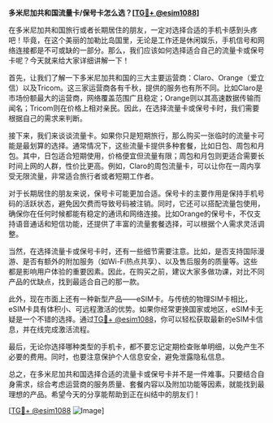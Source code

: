 **多米尼加共和国流量卡/保号卡怎么选？[[TG💪+ @esim1088](https://t.me/s/esim1088)]**

在多米尼加共和国旅行或者长期居住的朋友，一定对选择合适的手机卡感到头疼吧！毕竟，在这个美丽的加勒比岛国里，无论是工作还是休闲娱乐，手机信号和网络连接都是不可或缺的一部分。那么，我们应该如何选择适合自己的流量卡或保号卡呢？今天就来给大家详细讲解一下！

首先，让我们了解一下多米尼加共和国的三大主要运营商：Claro、Orange（爱立信）以及Tricom。这三家运营商各有千秋，提供的服务也有所不同。比如Claro是市场份额最大的运营商，网络覆盖范围广且稳定；Orange则以其高速数据传输而闻名；Tricom则在价格上相对亲民。因此，在选择流量卡或保号卡时，我们需要根据自己的需求来判断。

接下来，我们来谈谈流量卡。如果你只是短期旅行，那么购买一张临时的流量卡可能是最划算的选择。通常情况下，这些流量卡提供多种套餐，比如日包、周包和月包。其中，日包适合短期使用，价格便宜但流量有限；周包和月包则更适合需要长时间上网的人群，性价比更高。例如，Claro的周包流量卡，可以让你在一周内享受无限流量，非常适合旅行者或者短期工作者。

对于长期居住的朋友来说，保号卡可能更加合适。保号卡的主要作用是保持手机号码的活跃状态，避免因欠费而导致号码被注销。同时，它还可以搭配流量包使用，确保你在任何时候都能有稳定的通讯和网络连接。比如Orange的保号卡，不仅支持语音通话和短信功能，还提供了丰富的流量套餐选择，可以根据个人需求灵活调整。

当然，在选择流量卡或保号卡时，还有一些细节需要注意。比如，是否支持国际漫游、是否有额外的附加服务（如Wi-Fi热点共享）、以及售后服务的质量等。这些都是影响用户体验的重要因素。因此，在购买之前，建议大家多做功课，对比不同产品的优缺点，找到最适合自己的那一款。

此外，现在市面上还有一种新型产品——eSIM卡。与传统的物理SIM卡相比，eSIM卡具有体积小、可远程激活的优势。如果你经常更换国家或地区，eSIM卡无疑是一个不错的选择。通过[TG💪+ @esim1088](https://t.me/s/esim1088)，你可以轻松获取最新的eSIM卡信息，并在线完成激活流程。

最后，无论你选择哪种类型的手机卡，都不要忘记定期检查账单明细，以免产生不必要的费用。同时，也要注意保护个人信息安全，避免泄露隐私信息。

总之，在多米尼加共和国选择合适的流量卡或保号卡并不是一件难事。只要结合自身需求，综合考虑运营商的服务质量、套餐内容以及附加功能等因素，就能找到最理想的产品。希望今天的分享能帮助到正在纠结中的朋友们！

[[TG💪+ @esim1088](https://t.me/s/esim1088) ![Image](https://i.postimg.cc/4NQfJmqS/Snipaste-2025-05-13-00-14-12.png)]